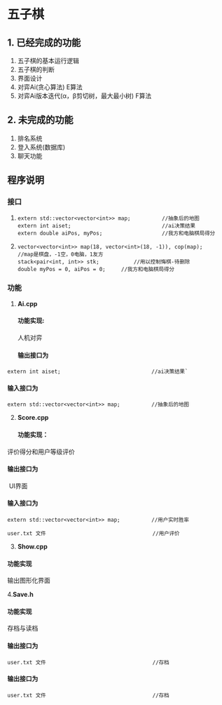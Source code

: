 # 五子棋

## 1. 已经完成的功能

1. 五子棋的基本运行逻辑
2. 五子棋的判断
3. 界面设计
4. 对弈Ai(贪心算法) E算法
5. 对弈Ai版本迭代(α，β剪切树，最大最小树) F算法

## 2. 未完成的功能

1. 排名系统
2. 登入系统(数据库)
3. 聊天功能

## 程序说明

### 接口

1. ```
   extern std::vector<vector<int>> map;          //抽象后的地图
   extern int aiset;                             //ai决策结果
   extern double aiPos, myPos;                   //我方和电脑棋局得分
   ```

2. ```
   vector<vector<int>> map(18, vector<int>(18, -1)), cop(map);		//map是棋盘，-1空，0电脑，1友方
   stack<pair<int, int>> stk;			//用以控制悔棋-待删除
   double myPos = 0, aiPos = 0;		//我方和电脑棋局得分
   ```

### 功能

1. **Ai.cpp**

   #### 功能实现:  

   人机对弈 

   #### 输出接口为 

```
extern int aiset;                             //ai决策结果`
```

#### 输入接口为

```
extern std::vector<vector<int>> map;          //抽象后的地图
```



2. **Score.cpp**

      #### 功能实现：

评价得分和用户等级评价

#### 输出接口为

​     UI界面

#### 输入接口为

```
extern std::vector<vector<int>> map;          //用户实时胜率
```

```
user.txt 文件                                  //用户评价
```



3. **Show.cpp**

#### 功能实现

输出图形化界面



4.**Save.h**

#### 功能实现

存档与读档

#### 输出接口为

```
user.txt 文件                                  //存档
```



#### 输出接口为

```
user.txt 文件                                  //存档
```

